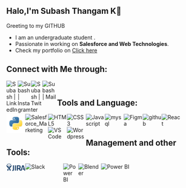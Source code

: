 ## Halo,I'm Subash Thangam K👋

Greeting to my GITHUB

* I am an undergraduate student .
* Passionate in working on **Salesforce and Web Technologies**.
*  Check my portfolio on [Click here](https://subash-ghub.github.io/subashthangam.k.github.io/) 


## Connect with Me through:

[<img align="left" alt="Subash | LinkedIn" width="30px" src="https://cdn-icons-png.flaticon.com/512/174/174857.png" />][linkedin]
[<img align="left" alt="Subash | Instagram" width="35px" src="https://img.freepik.com/premium-vector/purple-gradiend-social-media-logo_197792-1883.jpg" />][instagram]
[<img align="left" alt="Subash | Twitter" width="30px" src="https://raw.githubusercontent.com/danielcranney/readme-generator/main/public/icons/socials/twitter.svg" />][Twitter]
[<img align="left" alt="Subash | Mail" width="39px" src="https://github.com/Ishaan28malik/react-gmail-logo/blob/master/src/Assets/gmail.png" />][Mail]

[linkedin]: https://www.linkedin.com/in/subashthangamk/
[instagram]: https://instagram.com/subazz_24
[Twitter]: https://twitter.com/@ThangamSubash
[Mail]: subashthangam.k@gmail.com
<br>


## Tools and Language:

<img align="left" alt="Python" width="50px" src="https://raw.githubusercontent.com/github/explore/80688e429a7d4ef2fca1e82350fe8e3517d3494d/topics/python/python.png" />
<img align="left" alt="Salesforce_Marketing" width="60px" src="https://github.com/gilbarbara/logos/blob/main/logos/salesforce.svg" />
<img align="left" alt="HTML5" width="50px" src="https://raw.githubusercontent.com/danielcranney/readme-generator/main/public/icons/skills/html5-colored.svg"/>
<img align="left" alt="CSS3" width="50px" src="https://raw.githubusercontent.com/danielcranney/readme-generator/main/public/icons/skills/css3-colored.svg"/>
<img align="left" alt="Javascript" width="50px" src="https://raw.githubusercontent.com/danielcranney/readme-generator/main/public/icons/skills/javascript-colored.svg"/> 
<img align="left" alt="mysql" width="50px" src="https://raw.githubusercontent.com/danielcranney/readme-generator/main/public/icons/skills/mysql-colored.svg" />
<img align="left" alt="Figma" width="50px" src="https://raw.githubusercontent.com/danielcranney/readme-generator/main/public/icons/skills/figma-colored.svg"/>
<img align="left" alt="github" width="50px"src="https://raw.githubusercontent.com/danielcranney/readme-generator/main/public/icons/skills/git-colored.svg"/>
<img align="left" alt="React" width="50px" src="https://raw.githubusercontent.com/danielcranney/readme-generator/main/public/icons/skills/react-colored.svg" />
<img align="left" alt="VS Code" width="50px"src="https://github.com/gilbarbara/logos/blob/main/logos/visual-studio-code.svg"/>
<img align="left" alt="Wordpress" width="50px"src="https://github.com/gilbarbara/logos/blob/main/logos/wordpress-icon.svg"/>
<br/>
<br>

## Management and other Tools:
<img align="left" alt="Jira" width="50px" src="https://github.com/gilbarbara/logos/blob/main/logos/jira.svg" />
<img align="left" alt="Slack" width="100px" src="https://github.com/gilbarbara/logos/blob/main/logos/slack.svg" />
<img align="left" alt="Power BI" width="40px" src="https://github.com/gilbarbara/logos/blob/main/logos/microsoft-power-bi.svg" />
<img align="left" alt="Blender" width="60px" src="https://github.com/gilbarbara/logos/blob/main/logos/blender.svg" />
<img align="left" alt="Power BI" width="160px" src="https://github.com/gilbarbara/logos/blob/main/logos/todoist.svg" />

<div>
<br/>
<br/>
<br/>

</div>
